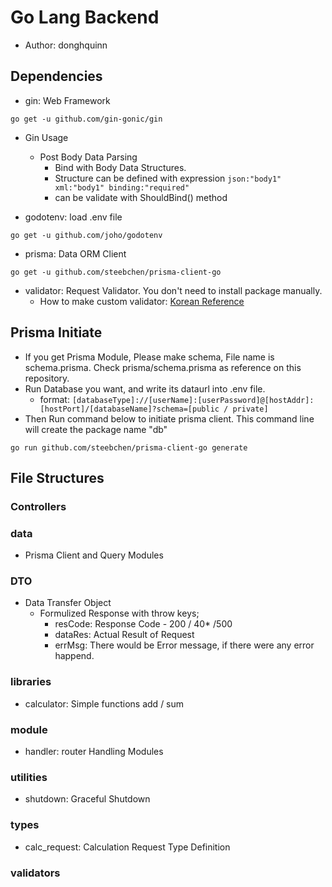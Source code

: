 # Go Lang Backend

- Author: donghquinn

## Dependencies

- gin: Web Framework

``` shell
go get -u github.com/gin-gonic/gin
```

- Gin Usage

    - Post Body Data Parsing
        - Bind with Body Data Structures.
        - Structure can be defined with expression `json:"body1" xml:"body1" binding:"required"`
        - can be validate with ShouldBind() method

- godotenv: load .env file

``` shell
go get -u github.com/joho/godotenv
```

- prisma: Data ORM Client

``` shell
go get -u github.com/steebchen/prisma-client-go
```

- validator: Request Validator. You don't need to install package manually.
    - How to make custom validator: [Korean Reference](https://velog.io/@moonyoung/Golang-%ED%95%84%EB%93%9C-%EA%B2%80%EC%82%AC-validate-%EB%9D%BC%EC%9D%B4%EB%B8%8C%EB%9F%AC%EB%A6%AC-%EC%95%8C%EC%95%84%EB%B3%B4%EA%B8%B0)

## Prisma Initiate

- If you get Prisma Module, Please make schema, File name is schema.prisma. Check prisma/schema.prisma as reference on this repository.
- Run Database you want, and write its dataurl into .env file.
    - format: `[databaseType]://[userName]:[userPassword]@[hostAddr]:[hostPort]/[databaseName]?schema=[public / private]`
- Then Run command below to initiate prisma client. This command line will create the package name "db"

``` shell
go run github.com/steebchen/prisma-client-go generate
```

## File Structures

### Controllers

### data

- Prisma Client and Query Modules

### DTO

- Data Transfer Object
    - Formulized Response with throw keys; 
        - resCode: Response Code - 200 / 40* /500
        - dataRes: Actual Result of Request
        - errMsg: There would be Error message, if there were any error happend.

### libraries

- calculator: Simple functions add / sum

### module

- handler: router Handling Modules

### utilities

- shutdown: Graceful Shutdown

### types

- calc_request: Calculation Request Type Definition

### validators
